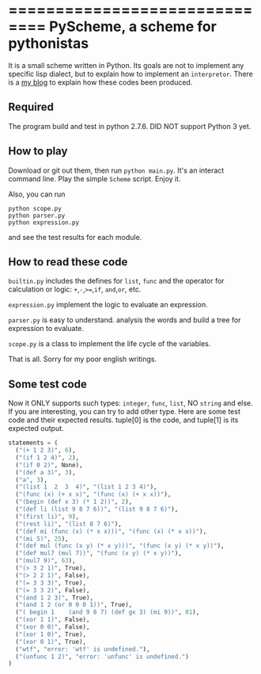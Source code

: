 ==============================
PyScheme, a scheme for pythonistas
==============================

It is a small scheme written in Python. Its goals are not to implement any specific lisp dialect, but to explain how to implement an ``interpretor``. 
There is a [my blog](http://aminby.net/2014/03/easy-way-build-code-interpreter/) to explain how these codes been produced.


Required
-----
The program build and test in python 2.7.6. DID NOT support Python 3 yet.

How to play
-----
Download or git out them, then run ```python main.py```. It's an interact command line. Play the simple ``Scheme`` script. Enjoy it.

Also, you can run
```shell
python scope.py
python parser.py
python expression.py
```
and see the test results for each module.

How to read these code
-----
``builtin.py`` includes the defines for ``list``, ``func`` and the operator for calculation or logic: ``+``,``-``,``>=``,``if``, ``and``,``or``, etc.

``expression.py`` implement the logic to evaluate an expression.

``parser.py`` is easy to understand. analysis the words and build a tree for expression to evaluate.

``scope.py`` is a class to implement the life cycle of the variables.

That is all. Sorry for my poor english writings.

Some test code
-----
Now it ONLY supports such types: ``integer``, ``func``, ``list``, NO ``string`` and else. If you are interesting, you can try to add other type.
Here are some test code and their expected results.
tuple[0] is the code, and tuple[1] is its expected output.

```lisp
statements = (
  ("(+ 1 2 3)", 6),
  ("(if 1 2 4)", 2),
  ("(if 0 2)", None),
  ("(def a 3)", 3),
  ("a", 3),
  ("(list 1  2  3  4)", "(list 1 2 3 4)"),
  ("(func (x) (+ x x)", "(func (x) (+ x x))"),
  ("(begin (def x 3) (* 1 2))", 2),
  ("(def li (list 9 8 7 6))", "(list 9 8 7 6)"),
  ("(first li)", 9),
  ("(rest li)", "(list 8 7 6)"),
  ("(def mi (func (x) (* x x)))", "(func (x) (* x x))"),
  ("(mi 5)", 25),
  ("(def mul (func (x y) (* x y)))", "(func (x y) (* x y))"),
  ("(def mul7 (mul 7))", "(func (x y) (* x y))"),
  ("(mul7 9)", 63),
  ("(> 3 2 1)", True),
  ("(> 2 2 1)", False),
  ("(= 3 3 3)", True),
  ("(= 3 3 2)", False),
  ("(and 1 2 3)", True),
  ("(and 1 2 (or 0 0 0 1))", True),
  ("( begin 1    (and 9 8 7) (def gx 3) (mi 9))", 81),
  ("(xor 1 1)", False),
  ("(xor 0 0)", False),
  ("(xor 1 0)", True),
  ("(xor 0 1)", True),
  ("wtf", "error: 'wtf' is undefined."),
  ("(unfunc 1 2)", "error: 'unfunc' is undefined.")
)
```
